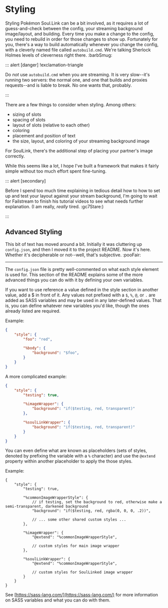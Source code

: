 Styling
=======

Styling Pokémon Soul.Link can be a bit involved, as it requires a lot of guess-and-check between the config, your streaming background image/layout, and building.  Every time you make a change to the config, you need to rebuild in order for those changes to show up.  Fortunately for you, there's a way to build automatically whenever you change the config, with a cleverly named file called `autobuild.cmd`.  We're talking Sherlock Holmes levels of cleverness right there.  :barbSmug:

::: alert [danger] !exclamation-triangle

Do *not* use `autobuild.cmd` when you are streaming.  It is very slow--it's running two servers: the normal one, and one that builds and proxies requests--and is liable to break.  No one wants that, probably.

:::

There are a few things to consider when styling.  Among others:

*   sizing of slots
*   spacing of slots
*   layout of slots (relative to each other)
*   coloring
*   placement and position of text
*   the size, layout, and coloring of your streaming background image

For SoulLink, there's the additional step of placing your partner's image correctly.

While this seems like a lot, I hope I've built a framework that makes it fairly simple without too much effort spent fine-tuning.  

<!-- So, let's get to it.  

Open up your config file.

::: alert [me] !star

Make sure you have SoulLink enabled or disabled as desired.  Even if you are going to be using SoulLink via `discord`, set `linking` to `manual` while you're setting up your styling.  That way you can see the relative placement of the images.

:::

From `node/` run:

```dos
autobuild.cmd
```

Open up your streaming software and create a scene with your background setup up.  Then add a browser source to the scene, pointing to [http://stream.pokemon-soul.link:8081/].
-->

::: alert [secondary]

Before I spend too much time explaining in tedious detail how to how to set up and test your layout against your stream background, I'm going to wait for Failstream to finish his tutorial videos to see what needs further explanation.  (I am really, *really* tired. :gc7Stare:)

:::

## Advanced Styling ##

This bit of text has moved around a bit.  Initially it was cluttering up `config.json`, and then I moved it to the project README.  Now it's here.  Whether it's decipherable or not--well, that's subjective.  :pooFair:

---

The `config.json` file is pretty well-commented on what each style element is used for.  This section of the README explains some of the more advanced things you can do with it by defining your own variables.

If you want to use reference a value defined in the style section in another value, add a $ in front of it.  Any values not prefixed with a `$`, `%`, `@`, or `.` are added as SASS variables and may be used in any later-defined values.  That is, you can define whatever new variables you'd like, though the ones already listed are required.

Example:
```json
{
    "style": {
        "foo": "red",

        "%body": {
            "background": "$foo",
        }
    }
}
```

A more complicated example:
```json
{
    "style": {
        "testing": true,

        "%imageWrapper": {
            "background": "if($testing, red, transparent)"
        },

        "%soulLinkWrapper": {
            "background": "if($testing, red, transparent)"
        }
    }
}
```

You can even define what are known as placeholders (sets of styles, denoted by prefixing the variable with a `%` 
character) and use the `@extend` property within another placeholder to apply the those styles.

Example:
```jsonc
{
    "style": {
        "testing": true,

        "%commonImageWrapperStyle": {
            // if testing, set the background to red, otherwise make a semi-transparent, darkened background
            "background": "if($testing, red, rgba(0, 0, 0, .2))", 
            
            // ... some other shared custom styles ...
        },

        "%imageWrapper": {
            "@extend": "%commonImageWrapperStyle",

            // custom styles for main image wrapper
        },

        "%soulLinkWrapper": {
            "@extend": "%commonImageWrapperStyle",

            // custom styles for SoulLinked image wrapper
        }
    }
}
```

See [https://sass-lang.com/](https://sass-lang.com/) for more information on SASS variables and what you can do with them.